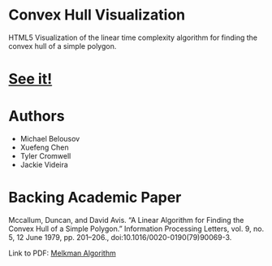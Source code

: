 # Convex Hull Visualization

HTML5 Visualization of the linear time complexity algorithm for
finding the convex hull of a simple polygon.

# [See it!](https://mikemikeb.com/convex-hull-visualization/)

# Authors

- Michael Belousov
- Xuefeng Chen
- Tyler Cromwell
- Jackie Videira

# Backing Academic Paper

Mccallum, Duncan, and David Avis. “A Linear Algorithm for Finding the Convex Hull of a Simple Polygon.” Information Processing Letters, vol. 9, no. 5, 12 June 1979, pp. 201–206., doi:10.1016/0020-0190(79)90069-3.

Link to PDF: [Melkman Algorithm](https://www.ime.usp.br/~walterfm/cursos/mac0331/2006/melkman.pdf)
